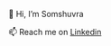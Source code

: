 👋 Hi, I’m Somshuvra

📫 Reach me on [Linkedin](https://www.linkedin.com/in/somshuvra-bandyopadhyay-2792041b4/)

<!---
Somshuvra22/Somshuvra22 is a ✨ special ✨ repository because its `README.md` (this file) appears on your GitHub profile.
You can click the Preview link to take a look at your changes.
--->
